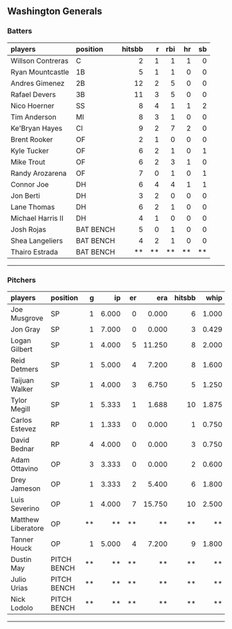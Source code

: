 ## Washington Generals

### Batters

 
|players           |position  | hitsbb|  r| rbi| hr| sb| 
|:-----------------|:---------|------:|--:|---:|--:|--:| 
|Willson Contreras |C         |      2|  1|   1|  1|  0| 
|Ryan Mountcastle  |1B        |      5|  1|   1|  0|  0| 
|Andres Gimenez    |2B        |     12|  2|   5|  0|  0| 
|Rafael Devers     |3B        |     11|  3|   5|  0|  0| 
|Nico Hoerner      |SS        |      8|  4|   1|  1|  2| 
|Tim Anderson      |MI        |      8|  3|   1|  0|  0| 
|Ke'Bryan Hayes    |CI        |      9|  2|   7|  2|  0| 
|Brent Rooker      |OF        |      2|  1|   0|  0|  0| 
|Kyle Tucker       |OF        |      6|  2|   1|  0|  1| 
|Mike Trout        |OF        |      6|  2|   3|  1|  0| 
|Randy Arozarena   |OF        |      7|  0|   1|  0|  1| 
|Connor Joe        |DH        |      6|  4|   4|  1|  1| 
|Jon Berti         |DH        |      3|  2|   0|  0|  0| 
|Lane Thomas       |DH        |      6|  2|   1|  0|  0| 
|Michael Harris II |DH        |      4|  1|   0|  0|  0| 
|Josh Rojas        |BAT BENCH |      5|  0|   1|  0|  0| 
|Shea Langeliers   |BAT BENCH |      4|  2|   1|  0|  0| 
|Thairo Estrada    |BAT BENCH |     **| **|  **| **| **| 


* * *

### Pitchers

 
|players            |position    |  g|    ip| er|    era| hitsbb|  whip| so|  w| sv| 
|:------------------|:-----------|--:|-----:|--:|------:|------:|-----:|--:|--:|--:| 
|Joe Musgrove       |SP          |  1| 6.000|  0|  0.000|      6| 1.000|  3|  1|  0| 
|Jon Gray           |SP          |  1| 7.000|  0|  0.000|      3| 0.429|  5|  1|  0| 
|Logan Gilbert      |SP          |  1| 4.000|  5| 11.250|      8| 2.000|  4|  0|  0| 
|Reid Detmers       |SP          |  1| 5.000|  4|  7.200|      8| 1.600|  2|  0|  0| 
|Taijuan Walker     |SP          |  1| 4.000|  3|  6.750|      5| 1.250|  2|  0|  0| 
|Tylor Megill       |SP          |  1| 5.333|  1|  1.688|     10| 1.875|  5|  0|  0| 
|Carlos Estevez     |RP          |  1| 1.333|  0|  0.000|      1| 0.750|  0|  0|  1| 
|David Bednar       |RP          |  4| 4.000|  0|  0.000|      3| 0.750|  4|  0|  4| 
|Adam Ottavino      |OP          |  3| 3.333|  0|  0.000|      2| 0.600|  3|  0|  0| 
|Drey Jameson       |OP          |  1| 3.333|  2|  5.400|      6| 1.800|  1|  0|  0| 
|Luis Severino      |OP          |  1| 4.000|  7| 15.750|     10| 2.500|  2|  0|  0| 
|Matthew Liberatore |OP          | **|    **| **|     **|     **|    **| **| **| **| 
|Tanner Houck       |OP          |  1| 5.000|  4|  7.200|      9| 1.800|  6|  0|  0| 
|Dustin May         |PITCH BENCH | **|    **| **|     **|     **|    **| **| **| **| 
|Julio Urias        |PITCH BENCH | **|    **| **|     **|     **|    **| **| **| **| 
|Nick Lodolo        |PITCH BENCH | **|    **| **|     **|     **|    **| **| **| **| 


* * *


